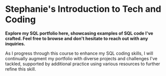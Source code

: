 # Stephanie's Introduction to Tech and Coding

**Explore my SQL portfolio here, showcasing examples of SQL code I've crafted. Feel free to browse and don't hesitate to reach out with any inquiries.** 

As I progress through this course to enhance my SQL coding skills, I will continually augment my portfolio with diverse projects and challenges I've tackled, supported by additional practice using various resources to further refine this skill.
